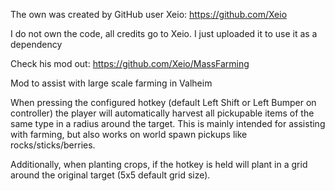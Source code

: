 The own was created by GitHub user Xeio: https://github.com/Xeio

I do not own the code, all credits go to Xeio. I just uploaded it to use it as a dependency

Check his mod out:
https://github.com/Xeio/MassFarming

Mod to assist with large scale farming in Valheim

When pressing the configured hotkey (default Left Shift or Left Bumper on controller) the player will automatically harvest all pickupable items of the same type in a radius around the target. This is mainly intended for assisting with farming, but also works on world spawn pickups like rocks/sticks/berries.

Additionally, when planting crops, if the hotkey is held will plant in a grid around the original target (5x5 default grid size).